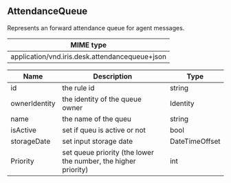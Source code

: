 ## AttendanceQueue

Represents an forward attendance queue for agent messages.

| MIME type                                 |
|-------------------------------------------|
| application/vnd.iris.desk.attendancequeue+json |

| Name              | Description                                                      | Type                         |
|-------------------|------------------------------------------------------------------|------------------------------|
| id                | the rule id                                                      | string                       |
| ownerIdentity     | the identity of the queue owner                                  | Identity                     |
| name              | the name of the queu                                             | string                       |
| isActive          | set if queu is active or not                                     | bool                         |
| storageDate       | set input storage date                                           | DateTimeOffset               |
| Priority          | set  queue priority (the lower the number, the higher priority)  | int                          |

